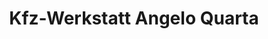 ---
title: "Kfz-Werkstatt Angelo Quarta"
url: /neubiberg/kfz-werkstatt-angelo-quarta/
shop: Autowerkstatt
---